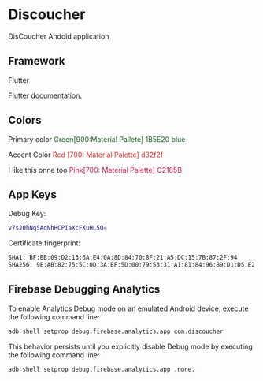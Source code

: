 # Discoucher

DisCoucher Andoid application

## Framework

Flutter

[Flutter documentation](https://flutter.io/).

## Colors

Primary color <span style="color:#1B5E20"> Green[900:Material Pallete] 1B5E20 blue </span>

Accent Color <span style="color:#d32f2f"> Red [700: Material Palette] d32f2f </span>

I like this onne too <span style="color:#C2185B"> Pink[700: Material Palette] C2185B </span>

## App Keys

Debug Key:

```sh
v7sJ0hNq5AqNhHCPIaXcFXuHL5Q=
```

Certificate fingerprint:

```sh
SHA1: BF:BB:09:D2:13:6A:E4:0A:8D:84:70:8F:21:A5:DC:15:7B:87:2F:94
SHA256: 9E:AB:82:75:5C:0D:3A:BF:5D:00:79:53:31:A1:81:84:96:B9:D1:D5:E2:D2:5C:B9:A4:AF:F1:7F:76:ED:88:59
```

## Firebase Debugging Analytics

To enable Analytics Debug mode on an emulated Android device, execute the following command line:

```sh
adb shell setprop debug.firebase.analytics.app com.discoucher
```

This behavior persists until you explicitly disable Debug mode by executing the following command line:

```sh
adb shell setprop debug.firebase.analytics.app .none.
```
